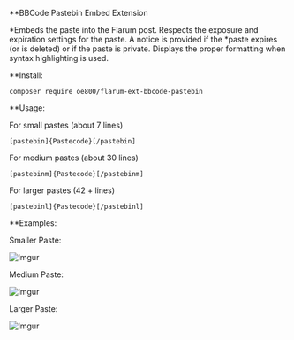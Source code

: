 **BBCode Pastebin Embed Extension

*Embeds the paste into the Flarum post. Respects the exposure and expiration settings for the paste. A notice is provided if the *paste expires (or is deleted) or if the paste is private. Displays the proper formatting when syntax highlighting is used. 


**Install:

`composer require oe800/flarum-ext-bbcode-pastebin`


**Usage:

For small pastes (about 7 lines)

`[pastebin]{Pastecode}[/pastebin]`


For medium pastes (about 30 lines)

`[pastebinm]{Pastecode}[/pastebinm]`


For larger pastes (42 + lines)

`[pastebinl]{Pastecode}[/pastebinl]`





**Examples:


Smaller Paste:

![Imgur](http://i.imgur.com/AOe4UmT.png)


Medium Paste:

![Imgur](http://i.imgur.com/lwBBC9J.png)


Larger Paste:

![Imgur](http://i.imgur.com/UAebC3b.png)





